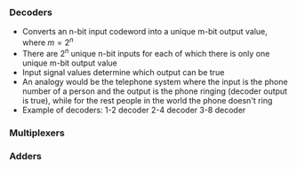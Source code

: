 ### Decoders
- Converts an n-bit input codeword into a unique m-bit output value, where $m = 2^n$
- There are $2^n$ unique n-bit inputs for each of which there is only one unique m-bit output value
- Input signal values determine which output can be true
- An analogy would be the telephone system where the input is the phone number of a person and the output is the phone ringing (decoder output is true), while for the rest people in the world the phone doesn't ring
- Example of decoders:
	1-2 decoder
	2-4 decoder
	3-8 decoder


### Multiplexers


### Adders